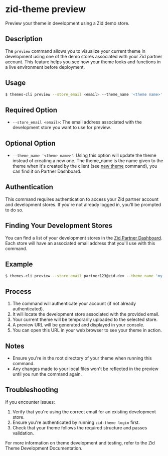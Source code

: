 # zid-theme preview

Preview your theme in development using a Zid demo store.

## Description

The `preview` command allows you to visualize your current theme in development using one of the demo stores associated with your Zid partner account. This feature helps you see how your theme looks and functions in a live environment before deployment.

## Usage

```bash
$ themes-cli preview --store_email <email> --theme_name '<theme name>'
```

## Required Option

- `--store_email <email>`: The email address associated with the development store you want to use for preview.

## Optional Option

- `--theme_name '<theme name>'`: Using this option will update the theme instead of creating a new one. The theme_name is the name given to the theme when it's created by the client (see [new theme](NEW.md) command), you can find it on Partner Dashboard. 

## Authentication

This command requires authentication to access your Zid partner account and development stores. If you're not already logged in, you'll be prompted to do so.

## Finding Your Development Stores

You can find a list of your development stores in the [Zid Partner Dashboard](https://partner.zid.sa/development-stores). Each store will have an associated email address that you'll use with this command.

## Example

```bash
$ themes-cli preview --store_email partner123@zid.dev --theme_name 'my awesome theme'
```

## Process

1. The command will authenticate your account (if not already authenticated).
2. It will locate the development store associated with the provided email.
3. Your current theme will be temporarily uploaded to the selected store.
4. A preview URL will be generated and displayed in your console.
5. You can open this URL in your web browser to see your theme in action.

## Notes

- Ensure you're in the root directory of your theme when running this command.
- Any changes made to your local files won't be reflected in the preview until you run the command again.

## Troubleshooting

If you encounter issues:

1. Verify that you're using the correct email for an existing development store.
2. Ensure you're authenticated by running `zid-theme login` first.
3. Check that your theme follows the required structure and passes validation.

For more information on theme development and testing, refer to the Zid Theme Development Documentation.
